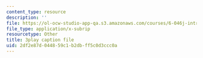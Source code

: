 ```yaml
---
content_type: resource
description: ''
file: https://ol-ocw-studio-app-qa.s3.amazonaws.com/courses/6-046j-introduction-to-algorithms-sma-5503-fall-2005/2df2e87d044859c1b2dbff5c0d3ccc0a_xhG2DyCX3uA.srt
file_type: application/x-subrip
resourcetype: Other
title: 3play caption file
uid: 2df2e87d-0448-59c1-b2db-ff5c0d3ccc0a
---
```

